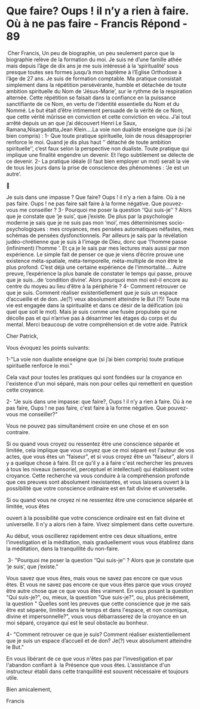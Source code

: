 # Que faire? Oups ! il n’y a rien à faire. Où à ne pas faire - Francis Répond - 89

&nbsp;Cher Francis, Un peu de biographie, un peu seulement parce que la biographie rel&egrave;ve de la formation du moi. Je suis n&eacute; d&rsquo;une famille ath&eacute;e mais depuis l&rsquo;&acirc;ge de dix ans je me suis int&eacute;ress&eacute; &agrave; la &lsquo;spiritualit&eacute;&rsquo; sous presque toutes ses formes jusqu&rsquo;&agrave; mon bapt&ecirc;me &agrave; l&rsquo;Eglise Orthodoxe &agrave; l&rsquo;&acirc;ge de 27 ans. Je suis de formation comptable. Ma pratique consistait simplement dans la r&eacute;p&eacute;tition pers&eacute;v&eacute;rante, humble et d&eacute;tach&eacute;e de toute ambition spirituelle du Nom de &lsquo;J&eacute;sus-Marie&rsquo;, sur le rythme de la respiration altern&eacute;e. Cette r&eacute;p&eacute;tition se faisait dans la confiance en la puissance sanctifiante de ce Nom, en vertu de l&rsquo;identit&eacute; essentielle du Nom et du Nomm&eacute;. Le but &eacute;tait d&rsquo;&ecirc;tre intimement persuad&eacute; de la v&eacute;rit&eacute; de ce Nom, que cette v&eacute;rit&eacute; m&ucirc;risse en conviction et cette conviction en v&eacute;cu. J&rsquo;ai tout arr&ecirc;t&eacute; depuis un an que j&rsquo;ai d&eacute;couvert Henri Le Saux, Ramana,Nisargadatta,Jean Klein&hellip;.La voie non dualiste enseigne que (si j&rsquo;ai bien compris) : 1- Que toute pratique spirituelle, loin de nous d&eacute;sapproprier renforce le moi. Quand je dis plus haut &lsquo;&rsquo; d&eacute;tach&eacute; de toute ambition spirituelle&rsquo;&rsquo;, c&rsquo;est faux selon la perspective non dualiste. Toute pratique qui implique une finalit&eacute; engendre un devenir. Et l&rsquo;ego subtilement se d&eacute;lecte de ce devenir. 2- La pratique id&eacute;ale (il faut bien employer un mot) serait la vie de tous les jours dans la prise de conscience des ph&eacute;nom&egrave;nes : &lsquo;Je est un autre&rsquo;. 



 Je suis dans une impasse ? Que faire? Oups ! il n&rsquo;y a rien &agrave; faire. O&ugrave; &agrave; ne pas faire. Oups ! ne pas faire sait faire &agrave; la forme n&eacute;gative. Que pouvez-vous me conseiller ? 3- Pourquoi me poser la question &lsquo;&rsquo;Qui suis-je&rsquo;&rsquo; ? Alors que je constate que &lsquo;je suis&rsquo;, que j&rsquo;existe. De plus par la psychologie moderne je sais que je ne suis pas mon &lsquo;moi&rsquo;, mes d&eacute;terminismes socio-psychologiques : mes croyances, mes pens&eacute;es automatiques n&eacute;fastes, mes sch&eacute;mas de pens&eacute;es dysfonctionnels. Par ailleurs je sais par la r&eacute;v&eacute;lation jud&eacute;o-chr&eacute;tienne que je suis &agrave; l&rsquo;image de Dieu, donc que &lsquo;l&rsquo;homme passe (infiniment) l&rsquo;homme &rsquo;. Et &ccedil;a je le sais par mes lectures mais aussi par mon exp&eacute;rience. Le simple fait de penser ce que je viens d&rsquo;&eacute;crire prouve une existence m&eacute;ta-spatiale, m&eacute;ta-temporelle, m&eacute;ta-multiple de mon &ecirc;tre le plus profond. C&rsquo;est d&eacute;j&agrave; une certaine exp&eacute;rience de l&rsquo;immortalit&eacute;&hellip;. Autre preuve, l&rsquo;exp&eacute;rience la plus banale de constater le temps qui passe, prouve que je suis&hellip;de &lsquo;condition divine&rsquo;. Alors pourquoi mon moi est-il encore au centre du moyeu au lieu d&rsquo;&ecirc;tre &agrave; la p&eacute;riph&eacute;rie ? 4- Comment retrouver ce que je suis. Comment r&eacute;aliser existentiellement que je suis un espace d&rsquo;accueille et de don. Je(?) veux absolument atteindre le But (?)! Toute ma vie est engag&eacute;e dans la spiritualit&eacute; et dans ce d&eacute;sir de la d&eacute;ification (o&ugrave; quel que soit le mot). Mais je suis comme une fus&eacute;e propuls&eacute;e qui ne d&eacute;colle pas et qui n&rsquo;arrive pas &agrave; d&eacute;sarrimer les &eacute;tages du corps et du mental. Merci beaucoup de votre compr&eacute;hension et de votre aide. Patrick

Cher Patrick,

Vous &eacute;voquez les points suivants:

1-&quot;La voie non dualiste enseigne que (si j&rsquo;ai bien compris) toute pratique spirituelle renforce le moi.&quot;

Cela vaut pour toutes les pratiques qui sont fond&eacute;es sur la croyance en l'existence d'un moi s&eacute;par&eacute;, mais non pour celles qui remettent en question cette croyance.

2- &quot;Je suis dans une impasse: que faire?, Oups ! il n&rsquo;y a rien &agrave; faire. O&ugrave; &agrave; ne pas faire, Oups ! ne pas faire, c'est faire &agrave; la forme n&eacute;gative. Que pouvez-vous me conseiller?&quot;

Vous ne pouvez pas simultan&eacute;ment croire en une chose et en son contraire.&nbsp;

Si ou quand vous croyez ou ressentez &ecirc;tre une conscience s&eacute;par&eacute;e et limit&eacute;e, cela implique que vous croyez que ce moi s&eacute;par&eacute; est l'auteur de vos actes, que vous &ecirc;tes un &quot;faiseur&quot;, et si vous croyez &ecirc;tre un &quot;faiseur&quot;, alors il y a quelque chose &agrave; faire. Et ce qu'il y a &agrave; faire c'est rechercher les preuves &agrave; tous les niveaux (sensoriel, perceptuel et intellectuel) qui &eacute;tablissent votre croyance. Cette recherche va vous conduire &agrave; la compr&eacute;hension profonde que ces preuves sont absolument inexistantes, et vous laissera ouvert &agrave; la possibilit&eacute; que votre conscience ordinaire est en fait divine et universelle.

Si ou quand vous ne croyez ni ne ressentez &ecirc;tre une conscience s&eacute;par&eacute;e et limit&eacute;e, vous &ecirc;tes

ouvert &agrave; la possibilit&eacute; que votre conscience ordinaire est en fait divine et universelle. Il n'y a alors rien &agrave; faire. Vivez simplement dans cette ouverture.

Au d&eacute;but, vous oscillerez rapidement entre ces deux situations, entre l'investigation et la m&eacute;ditation, mais graduellement vous vous &eacute;tablirez dans la m&eacute;ditation, dans la tranquillit&eacute; du non-faire.

&nbsp;3- &quot;Pourquoi me poser la question &lsquo;&rsquo;Qui suis-je&rsquo;&rsquo; ? Alors que je constate que &lsquo;je suis&rsquo;, que j&rsquo;existe.&quot;

Vous savez que vous &ecirc;tes, mais vous ne savez pas encore ce que vous &ecirc;tes. Et vous ne savez pas encore ce que vous &ecirc;tes parce que vous croyez &ecirc;tre autre chose que ce que vous &ecirc;tes vraiment. En vous posant la question &quot;Qui suis-je?&quot;, ou, mieux, la question &quot;Que suis-je?&quot;, ou, plus pr&eacute;cis&eacute;ment, la question &quot; Quelles sont les preuves que cette conscience que je me sais &ecirc;tre est s&eacute;par&eacute;e, limit&eacute;e dans le temps et dans l'espace, et non cosmique, divine et impersonnelle?&quot;, vous vous d&eacute;barrasserez de la croyance en un moi s&eacute;par&eacute;, croyance qui est le seul obstacle au bonheur.

4- &quot;Comment retrouver ce que je suis? Comment r&eacute;aliser existentiellement que je suis un espace d&rsquo;accueil et de don? Je(?) veux absolument atteindre le But.&quot;

En vous lib&eacute;rant de ce que vous n'&ecirc;tes pas par l'investigation et par l'abandon confiant &agrave;&nbsp; la Pr&eacute;sence que vous &ecirc;tes. L'assistance d'un instructeur &eacute;tabli dans cette tranquillit&eacute; est souvent n&eacute;cessaire et toujours utile.

Bien amicalement,

Francis

